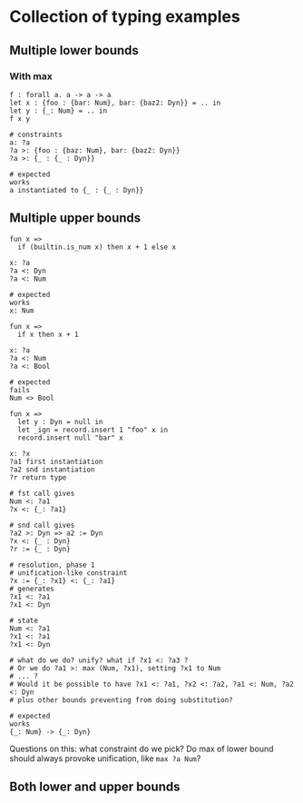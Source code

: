 # Collection of typing examples

## Multiple lower bounds

### With max

```nickel
f : forall a. a -> a -> a
let x : {foo : {bar: Num}, bar: {baz2: Dyn}} = .. in
let y : {_: Num} = .. in
f x y

# constraints
a: ?a
?a >: {foo : {baz: Num}, bar: {baz2: Dyn}}
?a >: {_ : {_ : Dyn}}

# expected
works
a instantiated to {_ : {_ : Dyn}}
```

## Multiple upper bounds

```nickel
fun x =>
  if (builtin.is_num x) then x + 1 else x

x: ?a
?a <: Dyn
?a <: Num

# expected
works
x: Num
```

```nickel
fun x =>
  if x then x + 1

x: ?a
?a <: Num
?a <: Bool

# expected
fails
Num <> Bool
```

```nickel
fun x =>
  let y : Dyn = null in
  let _ign = record.insert 1 "foo" x in
  record.insert null "bar" x

x: ?x
?a1 first instantiation
?a2 snd instantiation
?r return type

# fst call gives
Num <: ?a1
?x <: {_: ?a1}

# snd call gives
?a2 >: Dyn => a2 := Dyn
?x <: {_ : Dyn}
?r := {_ : Dyn}

# resolution, phase 1
# unification-like constraint
?x := {_: ?x1} <: {_: ?a1}
# generates
?x1 <: ?a1
?x1 <: Dyn

# state
Num <: ?a1
?x1 <: ?a1
?x1 <: Dyn

# what do we do? unify? what if ?x1 <: ?a3 ?
# Or we do ?a1 >: max (Num, ?x1), setting ?x1 to Num
# ... ?
# Would it be possible to have ?x1 <: ?a1, ?x2 <: ?a2, ?a1 <: Num, ?a2 <: Dyn
# plus other bounds preventing from doing substitution?

# expected
works
{_: Num} -> {_: Dyn}
```

Questions on this: what constraint do we pick? Do max of lower bound should
always provoke unification, like `max ?a Num`?

## Both lower and upper bounds

